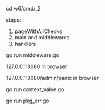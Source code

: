 cd w6/cmd/_2

steps:

1. pageWithAllChecks
2. main and middlewares
3. handlers

go run middleware.go

127.0.0.1:8080 in browser

127.0.0.1:8080/admin/panic in browser

go run context_value.go

go run pkg_err.go